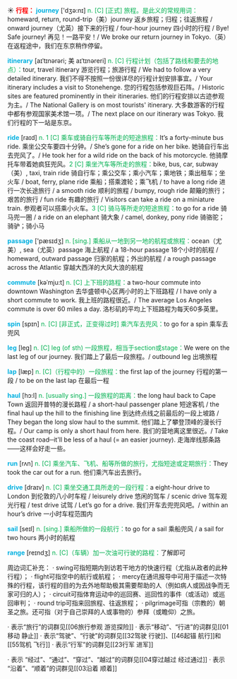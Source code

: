 ☀ <font color="red">**行程：**</font>
<font color="sky blue">**journey**</font> ['dӡə:nɪ] 
<font color="#00b050">n. [C] [正式] 旅程。是此义的常规用词：</font>homeward, return, round-trip（美）journey 返乡旅程；归程；往返旅程 / onward journey（尤英）接下来的行程 / four-hour journey 四小时的行程 / Bye! Safe journey! 再见！一路平安！/ We broke our return journey in Tokyo.（英）在返程途中，我们在东京稍作停留。
           
<font color="sky blue">**itinerary**</font> [aɪˈtɪnərəri; 美 aɪˈtɪnəreri]
<font color="#00b050">n. [C] 行程计划（包括了路线和要去的地点）：</font>tour, travel itinerary 游览行程；旅游行程 / We had to follow a very detailed itinerary. 我们不得不按照一份很详尽的行程计划安排事宜。/ Your itinerary includes a visit to Stonehenge. 您的行程包括参观巨石阵。/ Historic sites are featured prominently in their itineraries. 他们的行程安排以古迹参观为主。/ The National Gallery is on most tourists' itinerary. 大多数游客的行程中都有参观国家美术馆一项。/ The next place on our itinerary was Tokyo. 我们行程的下一站是东京。

<font color="sky blue">**ride**</font> [raɪd] 
<font color="#00b050">n. 1 [C] 乘车或骑自行车等所走的短途旅程：</font>It’s a forty-minute bus ride. 乘坐公交车要四十分钟。/ She’s gone for a ride on her bike. 她骑自行车出去兜风了。/ He took her for a wild ride on the back of his motorcycle. 他骑摩托车带着她疯狂兜风。<font color="#00b050">2 [C] 乘坐汽车等所走的旅程：</font>bike, bus, car, subway（美）, taxi, train ride 骑自行车；乘公交车；乘小汽车；乘地铁；乘出租车；坐火车 / boat, ferry, plane ride 乘船；搭乘渡轮；乘飞机 / to have a long ride 进行一次长途旅行 / a smooth ride 顺利的旅程 / bumpy, rough ride 颠簸的旅行；艰苦的旅行 / fun ride 有趣的旅行 / Visitors can take a ride on a miniature train. 参观者可以搭乘小火车。<font color="#00b050">3 [C] 骑马等所走的短途旅程：</font>to go for a ride 骑马兜一圈 / a ride on an elephant 骑大象 / camel, donkey, pony ride 骑骆驼；骑驴；骑小马

<font color="sky blue">**passage**</font> ['pæsɪdӡ] 
<font color="#00b050">n. [sing.] 乘船从一地到另一地的航程或旅程：</font>ocean（尤美）, sea（尤英）passage 海上航程 / a 18-hour passage 18个小时的航程 / homeward, outward passage 归家的航程；外出的航程 / a rough passage across the Atlantic 穿越大西洋的大风大浪的航程
           
<font color="sky blue">**commute**</font> [kəˈmju:t]
<font color="#00b050">n. [C] 上下班的路程：</font>a two-hour commute into downtown Washington 去华盛顿中心区两小时的上下班路程 / I have only a short commute to work. 我上班的路程很近。/ The average Los Angeles commute is over 60 miles a day. 洛杉矶的平均上下班路程为每天60多英里。

<font color="sky blue">**spin**</font> [spɪn] 
<font color="#00b050">n. [C] [非正式，正变得过时] 乘汽车去兜风：</font>to go for a spin 乘车去兜风

<font color="sky blue">**leg**</font> [leɡ] 
<font color="#00b050">n. [C] leg (of sth) 一段旅程，相当于section或stage：</font>We were on the last leg of our journey. 我们踏上了最后一段旅程。/ outbound leg 出境旅程

<font color="sky blue">**lap**</font> [læp] 
<font color="#00b050">n. [C]（行程中的）一段旅程：</font>the first lap of the journey 行程的第一段 / to be on the last lap 在最后一程
           
<font color="sky blue">**haul**</font> [hɔ:l]
<font color="#00b050">n. [usually sing.] 一段旅程的距离：</font>the long haul back to Cape Town 返回开普特的漫长路程 / a short-haul passenger plane 短途客机 / the final haul up the hill to the finishing line 到达终点线之前最后的一段上坡路 / They began the long slow haul to the summit. 他们踏上了攀登顶峰的漫长行程。/ Our camp is only a short haul from here. 我们的营地离这里很近。/ Take the coast road─it'll be less of a haul (= an easier journey). 走海岸线那条路——这样会好走一些。

<font color="sky blue">**run**</font> [rʌn] 
<font color="#00b050">n. [C] 乘坐汽车、飞机、船等所做的旅行，尤指短途或定期旅行：</font>They took the car out for a run. 他们乘汽车出去旅行。

<font color="sky blue">**drive**</font> [draɪv] 
<font color="#00b050">n. [C] 乘坐交通工具所走的一段行程：</font>a eight-hour drive to London 到伦敦的八小时车程 / leisurely drive 悠闲的驾车 / scenic drive 驾车观光行程 / test drive 试驾 / Let’s go for a drive. 我们开车去兜兜风吧。/ within an hour’s drive 一小时车程范围内

<font color="sky blue">**sail**</font> [seɪl] 
<font color="#00b050">n. [sing.] 乘船所做的一段航行：</font>to go for a sail 乘船兜风 / a sail for two hours 两小时的航程

<font color="sky blue">**range**</font> [reɪndӡ] 
<font color="#00b050">n. [C]（车辆）加一次油可行驶的路程：</font>了解即可

周边词汇补充：
· swing可指短期内到访若干地方的快速行程（尤指从政者的此种行程）；
· flight可指空中的航行或航程；
· mercy在通讯报导中可用于描述一次特殊的行程，该行程的目的为去外地帮助极其需要帮助的人（例如病人或因战争而无家可归的人）；
· circuit可指体育运动中的巡回赛、巡回性的事件（或活动）或巡回审判；
· round trip可指来回旅程、往返旅程；
· pilgrimage可指（宗教的）朝圣之旅。还可指（对于自己崇拜的人或事物的）参拜（或瞻仰）之旅。

· 表示“旅行”的词群见[[06旅行参观 游览探险]]
· 表示“移动”、“行进”的词群见[[01移动 静止]]
· 表示“驾驶”、“行驶”的词群见[[32驾驶 行驶]]、[[46起锚 航行]]和[[55驾机 飞行]]
· 表示“行军”的词群见[[23行军 进军]]

· 表示 “经过”、“通过”、“穿过”、“越过”的词群见[[04穿过越过 经过通过]]
· 表示 “沿着”、“顺着”的词群见[[03沿着 顺着]]
